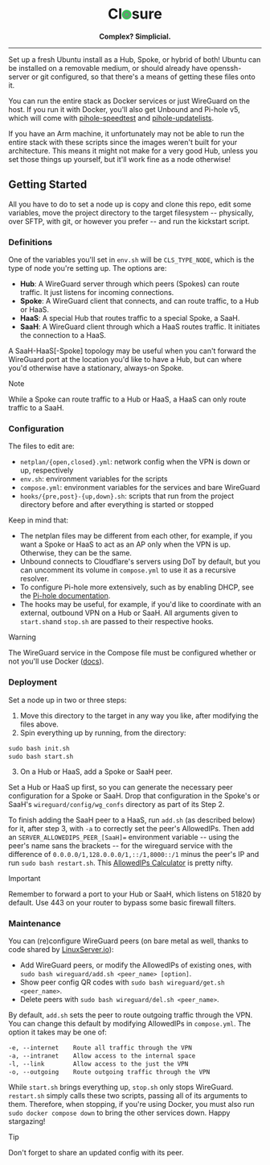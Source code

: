 <div align="center">

# Cl<img src=closure.png height="19" width="19" style="top: .025em;position: relative;">sure

<strong>Complex? Simplicial.</strong>

</div>

---

Set up a fresh Ubuntu install as a Hub, Spoke, or hybrid of both! Ubuntu can be installed on a removable medium, or should already have openssh-server or git configured, so that there's a means of getting these files onto it.

You can run the entire stack as Docker services or just WireGuard on the host. If you run it with Docker, you'll also get Unbound and Pi-hole v5, which will come with [pihole-speedtest](https://github.com/arevindh/pihole-speedtest) and [pihole-updatelists](https://github.com/jacklul/pihole-updatelists).

If you have an Arm machine, it unfortunately may not be able to run the entire stack with these scripts since the images weren't built for your architecture. This means it might not make for a very good Hub, unless you set those things up yourself, but it'll work fine as a node otherwise!

## Getting Started

All you have to do to set a node up is copy and clone this repo, edit some variables, move the project directory to the target filesystem -- physically, over SFTP, with git, or however you prefer -- and run the kickstart script.

### Definitions

One of the variables you'll set in `env.sh` will be `CLS_TYPE_NODE`, which is the type of node you're setting up. The options are:

- **Hub**: A WireGuard server through which peers (Spokes) can route traffic. It just listens for incoming connections.
- **Spoke**: A WireGuard client that connects, and can route traffic, to a Hub or HaaS.
- **HaaS**: A special Hub that routes traffic to a special Spoke, a SaaH.
- **SaaH**: A WireGuard client through which a HaaS routes traffic. It initiates the connection to a HaaS.

A SaaH-HaaS[-Spoke] topology may be useful when you can't forward the WireGuard port at the location you'd like to have a Hub, but can where you'd otherwise have a stationary, always-on Spoke.

> [!NOTE]
> While a Spoke can route traffic to a Hub or HaaS, a HaaS can only route traffic to a SaaH.

### Configuration

The files to edit are:

- `netplan/{open,closed}.yml`: network config when the VPN is down or up, respectively
- `env.sh`: environment variables for the scripts
- `compose.yml`: environment variables for the services and bare WireGuard
- `hooks/{pre,post}-{up,down}.sh`: scripts that run from the project directory before and after everything is started or stopped

Keep in mind that:

- The netplan files may be different from each other, for example, if you want a Spoke or HaaS to act as an AP only when the VPN is up. Otherwise, they can be the same.
- Unbound connects to Cloudflare's servers using DoT by default, but you can uncomment its volume in `compose.yml` to use it as a recursive resolver.
- To configure Pi-hole more extensively, such as by enabling DHCP, see the [Pi-hole documentation](https://github.com/pi-hole/docker-pi-hole/tree/2024.07.0?tab=readme-ov-file#environment-variables).
- The hooks may be useful, for example, if you'd like to coordinate with an external, outbound VPN on a Hub or SaaH. All arguments given to `start.sh`and `stop.sh` are passed to their respective hooks.

> [!WARNING]
> The WireGuard service in the Compose file must be configured whether or not you'll use Docker ([docs](https://docs.linuxserver.io/images/docker-wireguard)).

### Deployment

Set a node up in two or three steps:

1. Move this directory to the target in any way you like, after modifying the files above.
2. Spin everything up by running, from the directory:

```{bash}
sudo bash init.sh
sudo bash start.sh
```

3. On a Hub or HaaS, add a Spoke or SaaH peer.

Set a Hub or HaaS up first, so you can generate the necessary peer configuration for a Spoke or SaaH. Drop that configuration in the Spoke's or SaaH's `wireguard/config/wg_confs` directory as part of its Step 2.

To finish adding the SaaH peer to a HaaS, run `add.sh` (as described below) for it, after step 3, with `-a` to correctly set the peer's AllowedIPs. Then add an `SERVER_ALLOWEDIPS_PEER_[SaaH]=` environment variable -- using the peer's name sans the brackets -- for the wireguard service with the difference of `0.0.0.0/1,128.0.0.0/1,::/1,8000::/1` minus the peer's IP and run `sudo bash restart.sh`. This [AllowedIPs Calculator](https://www.procustodibus.com/blog/2021/03/wireguard-allowedips-calculator) is pretty nifty.

> [!IMPORTANT]
> Remember to forward a port to your Hub or SaaH, which listens on 51820 by default. Use 443 on your router to bypass some basic firewall filters.

### Maintenance

You can (re)configure WireGuard peers (on bare metal as well, thanks to code shared by [LinuxServer.io](https://github.com/linuxserver/docker-wireguard)):

- Add WireGuard peers, or modify the AllowedIPs of existing ones, with `sudo bash wireguard/add.sh <peer_name> [option]`.
- Show peer config QR codes with `sudo bash wireguard/get.sh <peer_name>`.
- Delete peers with `sudo bash wireguard/del.sh <peer_name>`.

By default, `add.sh` sets the peer to route outgoing traffic through the VPN. You can change this default by modifying AllowedIPs in `compose.yml`. The option it takes may be one of:

```{bash}
-e, --internet    Route all traffic through the VPN
-a, --intranet    Allow access to the internal space
-l, --link        Allow access to the just the VPN
-o, --outgoing    Route outgoing traffic through the VPN
```

While `start.sh` brings everything up, `stop.sh` only stops WireGuard. `restart.sh` simply calls these two scripts, passing all of its arguments to them. Therefore, when stopping, if you're using Docker, you must also run `sudo docker compose down` to bring the other services down. Happy stargazing!

> [!TIP]
> Don't forget to share an updated config with its peer.
